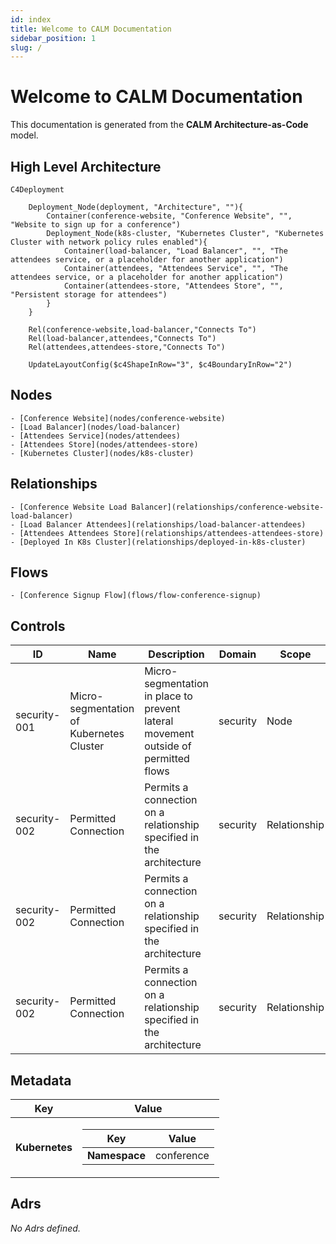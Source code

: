 ```yaml
---
id: index
title: Welcome to CALM Documentation
sidebar_position: 1
slug: /
---
```


# Welcome to CALM Documentation

This documentation is generated from the **CALM Architecture-as-Code** model.

## High Level Architecture
```mermaid
C4Deployment

    Deployment_Node(deployment, "Architecture", ""){
        Container(conference-website, "Conference Website", "", "Website to sign up for a conference")
        Deployment_Node(k8s-cluster, "Kubernetes Cluster", "Kubernetes Cluster with network policy rules enabled"){
            Container(load-balancer, "Load Balancer", "", "The attendees service, or a placeholder for another application")
            Container(attendees, "Attendees Service", "", "The attendees service, or a placeholder for another application")
            Container(attendees-store, "Attendees Store", "", "Persistent storage for attendees")
        }
    }

    Rel(conference-website,load-balancer,"Connects To")
    Rel(load-balancer,attendees,"Connects To")
    Rel(attendees,attendees-store,"Connects To")

    UpdateLayoutConfig($c4ShapeInRow="3", $c4BoundaryInRow="2")
```
## Nodes
    - [Conference Website](nodes/conference-website)
    - [Load Balancer](nodes/load-balancer)
    - [Attendees Service](nodes/attendees)
    - [Attendees Store](nodes/attendees-store)
    - [Kubernetes Cluster](nodes/k8s-cluster)

## Relationships
    - [Conference Website Load Balancer](relationships/conference-website-load-balancer)
    - [Load Balancer Attendees](relationships/load-balancer-attendees)
    - [Attendees Attendees Store](relationships/attendees-attendees-store)
    - [Deployed In K8s Cluster](relationships/deployed-in-k8s-cluster)


## Flows
    - [Conference Signup Flow](flows/flow-conference-signup)

## Controls
| ID    | Name             | Description                  | Domain    | Scope        | Applied To                |
|-------|------------------|------------------------------|-----------|--------------|---------------------------|
|security-001|Micro-segmentation of Kubernetes Cluster|Micro-segmentation in place to prevent lateral movement outside of permitted flows|security|Node|k8s-cluster|
|security-002|Permitted Connection|Permits a connection on a relationship specified in the architecture|security|Relationship|conference-website-load-balancer|
|security-002|Permitted Connection|Permits a connection on a relationship specified in the architecture|security|Relationship|load-balancer-attendees|
|security-002|Permitted Connection|Permits a connection on a relationship specified in the architecture|security|Relationship|attendees-attendees-store|

## Metadata
  <div className="table-container">
      <table>
          <thead>
          <tr>
              <th>Key</th>
              <th>Value</th>
          </tr>
          </thead>
          <tbody>
          <tr>
              <td>
                  <b>Kubernetes</b>
              </td>
              <td>
                  <div className="table-container">
                      <table>
                          <thead>
                          <tr>
                              <th>Key</th>
                              <th>Value</th>
                          </tr>
                          </thead>
                          <tbody>
                          <tr>
                              <td>
                                  <b>Namespace</b>
                              </td>
                              <td>
                                  conference
                                      </td>
                          </tr>
                          </tbody>
                      </table>
                  </div>
              </td>
          </tr>
          </tbody>
      </table>
  </div>

## Adrs
  _No Adrs defined._
